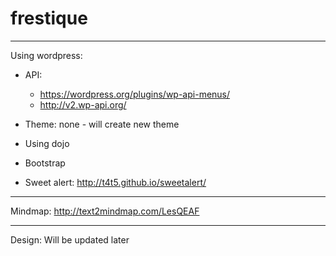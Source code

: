 # frestique
---
Using wordpress:
 - API: 
   - https://wordpress.org/plugins/wp-api-menus/
   - http://v2.wp-api.org/

- Theme: none - will create new theme 
- Using dojo 
- Bootstrap
- Sweet alert: http://t4t5.github.io/sweetalert/

---
Mindmap:
http://text2mindmap.com/LesQEAF

---
Design:
Will be updated later 
